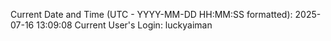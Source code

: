 Current Date and Time (UTC - YYYY-MM-DD HH:MM:SS formatted): 2025-07-16 13:09:08
Current User's Login: luckyaiman
